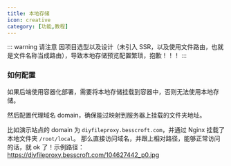 ```yaml
---
title: 本地存储
icon: creative
category: [功能,教程]
---
```


::: warning 请注意
因项目选型以及设计（未引入 SSR，以及使用文件路由，也就是文件名称当成路由），导致本地存储预览配置繁琐，抱歉！！！
:::

### 如何配置

如果后端使用容器化部署，需要将本地存储挂载到容器中，否则无法使用本地存储。

然后配置代理域名 domain，确保能过映射到服务器上挂载的文件夹地址。

比如演示站点的 domain 为 `diyfileproxy.besscroft.com`，并通过 Nginx 挂载了本地文件夹 `/root/local`。
那么直接访问域名，并跟上相对路径，能够正常访问的话，就 ok 了！示例路径：https://diyfileproxy.besscroft.com/104627442_p0.jpg
